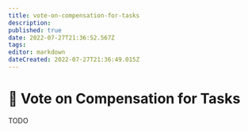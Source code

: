 ```yaml
---
title: vote-on-compensation-for-tasks
description: 
published: true
date: 2022-07-27T21:36:52.567Z
tags: 
editor: markdown
dateCreated: 2022-07-27T21:36:49.015Z
---
```


# 💸 Vote on Compensation for Tasks

TODO
